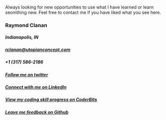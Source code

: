 Always looking for new opportunities to use what I have learned or learn seomthing new. Feel free to contact me if you have liked what you see here. 

### Raymond Clanan

##### Indianapolis, IN

##### [rclanan@utopianconcept.com](mailto:rclanan@utopianconcept.com)

##### +1 (317) 586-2186

##### [Follow me on twitter](http://twitter.com/utopianconcept)

##### [Connect with me on LinkedIn](http://linkedin.com/in/raymondclanan)

##### [View my coding skill progress on CoderBits](https://coderbits.com/rclanan)

##### [Leave me feedback on Github](https://github.com/rclanan/Feedback/issues/new)
